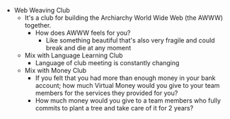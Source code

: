- Web Weaving Club
	- It's a club for building the Archiarchy World Wide Web (the AWWW) together.
		- How does AWWW feels for you?
			- Like something beautiful that's also very fragile and could break and die at any moment
	- Mix with Language Learning Club
		- Language of club meeting is constantly changing
	- Mix with Money Club
		- If you felt that you had more than enough money in your bank account; how much Virtual Money would you give to your team members for the services they provided for you?
		- How much money would you give to a team members who fully commits to plant a tree and take care of it for 2 years?